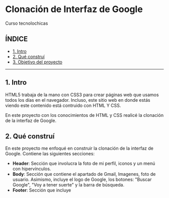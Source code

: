 # Clonación de Interfaz de Google
Curso tecnolochicas
## ÍNDICE

* [1. Intro](#)
* [2. Qué construí](#)
* [3. Objetivo del proyecto](#)

****
## 1. Intro
HTML5 trabaja de la mano con CSS3 para crear páginas web que usamos todos los días en el navegador. Incluso, este sitio web en donde estás viendo este contenido está contruido con HTML Y CSS.

En este proyecto con los conocimientos de HTML y CSS realicé la clonación de la interfaz de Google.

## 2. Qué construí
En este proyecto me enfoqué en construir la clonación de la interfaz de Google. Contiene las siguientes secciones: 
* **Header**: Sección que involucra la foto de mi perfil, iconos y un menú con hipervínculos.
* **Body**: Sección que contiene el apartado de Gmail, Imagenes, foto de usuario. Asimismo, incluye el logo de Google, los botones: "Buscar Google", "Voy a tener suerte" y la barra de búsqueda.
* **Footer**: Sección que incluye
